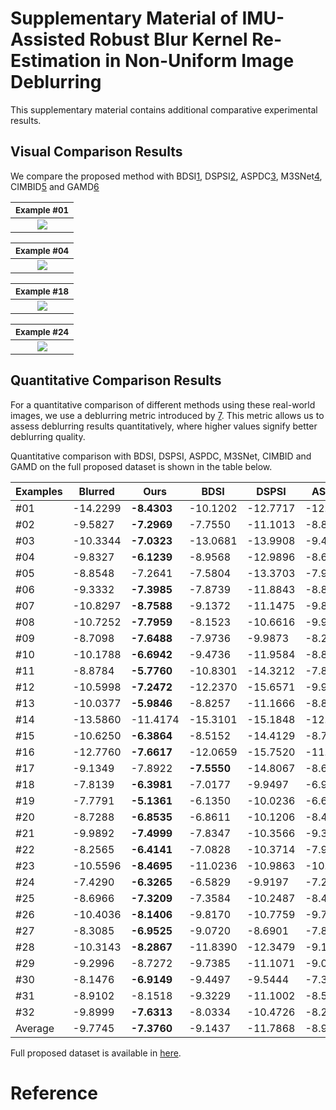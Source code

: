# Supplementary Material of IMU-Assisted Robust Blur Kernel Re-Estimation in Non-Uniform Image Deblurring

This supplementary material contains additional comparative experimental results.

## Visual Comparison Results

We compare the proposed method with BDSI[1], DSPSI[2], ASPDC[3], M3SNet[4], CIMBID[5] and GAMD[6]

| <sub>Example #01</sub>                                  |
|:------------------------------------------------------:|
| ![](./img/2.svg) |

| <sub>Example #04</sub>                                  |
|:------------------------------------------------------:|
| ![](./img/1.svg) |

| <sub>Example #18</sub>                                  |
|:------------------------------------------------------:|
| ![](./img/4.svg) |

| <sub>Example #24</sub>                                  |
|:------------------------------------------------------:|
| ![](./img/3.svg) |

## Quantitative Comparison Results

For a quantitative comparison of different methods using these real-world images, we use a deblurring metric introduced by [7]. This metric allows us to assess deblurring results quantitatively, where higher values signify better deblurring quality.

Quantitative comparison with BDSI, DSPSI, ASPDC, M3SNet, CIMBID and GAMD on the full proposed dataset is shown in the table below.

| Examples   | Blurred  | Ours    | BDSI     | DSPSI    | ASPDC    | M3SNet   | CIMBID   | GAMD    |
| ---------- | -------- | ------- | -------- | -------- | -------- | -------- | -------- | ------- |
| #01 | -14.2299  | **-8.4303**  | -10.1202  | -12.7717  | -12.6820  | -12.2690  | -11.5402  | -9.5651  |
| #02 | -9.5827  | **-7.2969**  | -7.7550  | -11.1013  | -8.8022  | -9.3464  | -11.5618  | -7.9661  |
| #03 | -10.3344  | **-7.0323**  | -13.0681  | -13.9908  | -9.4709  | -9.2892  | -12.3192  | -8.7487  |
| #04 | -9.8327  | **-6.1239**  | -8.9568  | -12.9896  | -8.6422  | -8.8448  | -9.3871  | -7.2160  |
| #05 | -8.8548  | -7.2641  | -7.5804  | -13.3703  | -7.9663  | -8.6411  | -10.3126  | **-6.3930**  |
| #06 | -9.3332  | **-7.3985**  | -7.8739  | -11.8843  | -8.8000  | -8.4624  | -9.1245  | -7.6856  |
| #07 | -10.8297  | **-8.7588**  | -9.1372  | -11.1475  | -9.8556  | -10.0528  | -11.4211  | -9.9066  |
| #08 | -10.7252  | **-7.7959**  | -8.1523  | -10.6616  | -9.9333  | -10.1115  | -9.7506  | -8.9586  |
| #09 | -8.7098  | **-7.6488**  | -7.9736  | -9.9873  | -8.2491  | -8.5292  | -8.7069  | -7.9521  |
| #10 | -10.1788  | **-6.6942**  | -9.4736  | -11.9584  | -8.8406  | -9.1617  | -10.9666  | -7.2690  |
| #11 | -8.8784  | **-5.7760**  | -10.8301  | -14.3212  | -7.8421  | -8.0221  | -9.4377  | -7.2537  |
| #12 | -10.5998  | **-7.2472**  | -12.2370  | -15.6571  | -9.9911  | -9.5484  | -12.7794  | -8.7189  |
| #13 | -10.0377  | **-5.9846**  | -8.8257  | -11.1666  | -8.8226  | -8.6641  | -10.2588  | -6.3445  |
| #14 | -13.5860  | -11.4174  | -15.3101  | -15.1848  | -12.3165  | -12.3554  | -12.1475  | **-11.0398**  |
| #15 | -10.6250  | **-6.3864**  | -8.5152  | -14.4129  | -8.7517  | -8.7065  | -11.7873  | -7.2836  |
| #16 | -12.7760  | **-7.6617**  | -12.0659  | -15.7520  | -11.1233  | -11.4754  | -13.2840  | -9.5225  |
| #17 | -9.1349  | -7.8922  | **-7.5550**  | -14.8067  | -8.6824  | -8.8737  | -10.5132  | -8.2917  |
| #18 | -7.8139  | **-6.3981**  | -7.0177  | -9.9497  | -6.9071  | -7.2169  | -9.4315  | -6.5126  |
| #19 | -7.7791  | **-5.1361**  | -6.1350  | -10.0236  | -6.6488  | -6.9675  | -7.3381  | -5.2859  |
| #20 | -8.7288  | **-6.8535**  | -6.8611  | -10.1206  | -8.4232  | -8.1812  | -8.7366  | -8.5228  |
| #21 | -9.9892  | **-7.4999**  | -7.8347  | -10.3566  | -9.3880  | -9.6060  | -10.1805  | -8.6313  |
| #22 | -8.2565  | **-6.4141**  | -7.0828  | -10.3714  | -7.9356  | -7.9838  | -9.2537  | -7.3795  |
| #23 | -10.5596  | **-8.4695**  | -11.0236  | -10.9863  | -10.0703  | -10.1117  | -11.5786  | -8.8920  |
| #24 | -7.4290  | **-6.3265**  | -6.5829  | -9.9197  | -7.2999  | -7.3520  | -7.8655  | -6.8204  |
| #25 | -8.6966  | **-7.3209**  | -7.3584  | -10.2487  | -8.4268  | -8.6375  | -9.5188  | -8.2231  |
| #26 | -10.4036  | **-8.1406**  | -9.8170  | -10.7759  | -9.7252  | -9.9475  | -11.7137  | -9.0665  |
| #27 | -8.3085  | **-6.9525**  | -9.0720  | -8.6901  | -7.8611  | -8.1246  | -8.3824  | -7.7096  |
| #28 | -10.3143  | **-8.2867**  | -11.8390  | -12.3479  | -9.1013  | -9.5453  | -9.3942  | -8.9728  |
| #29 | -9.2996  | -8.7272  | -9.7385  | -11.1071  | -9.0587  | -9.2425  | **-8.4608**  | -8.6932  |
| #30 | -8.1476  | **-6.9149**  | -9.4497  | -9.5444  | -7.3556  | -7.5423  | -10.4707  | -6.9506  |
| #31 | -8.9102  | -8.1518  | -9.3229  | -11.1002  | -8.5296  | -8.5982  | -11.3062  | **-8.0516**  |
| #32 | -9.8999  | **-7.6313**  | -8.0334  | -10.4726  | -8.2374  | -8.2785  | -8.0141  | -8.7550  |
| Average | -9.7745  | **-7.3760**  | -9.1437  | -11.7868  | -8.9294  | -9.0528  | -10.2170  | -8.0807  |

Full proposed dataset is available in [here](https://www.dropbox.com/scl/fi/p7n0lmjq1fbn2msm2ohly/IMU_deblur_dataset.rar?rlkey=bb67jn700d3k1uakfux9ht82p&dl=0).

# Reference

[1]: https://openaccess.thecvf.com/content_CVPR_2019/html/Chen_Blind_Image_Deblurring_With_Local_Maximum_Gradient_Prior_CVPR_2019_paper.html "L. Chen, F. Fang, T. Wang, and G. Zhang, “Blind image deblurring with local maximum gradient prior,” in Proceedings of the IEEE Conference on Computer Vision and Pattern Recognition, 2019, pp. 1742–1750."

[2]: https://link.springer.com/article/10.1007/s11263-014-0727-3 "Whyte O, Sivic J, Zisserman A. Deblurring shaken and partially saturated images[J]. International journal of computer vision, 2014, 110: 185-201."

[3]: https://openaccess.thecvf.com/content/CVPR2022W/NTIRE/html/Huo_Blind_Non-Uniform_Motion_Deblurring_Using_Atrous_Spatial_Pyramid_Deformable_Convolution_CVPRW_2022_paper.html "Huo D, Masoumzadeh A, Yang Y H. Blind non-uniform motion deblurring using atrous spatial pyramid deformable convolution and deblurring-reblurring consistency[C]//Proceedings of the IEEE/CVF Conference on Computer Vision and Pattern Recognition. 2022: 437-446."

[4]: https://arxiv.org/abs/2305.05146 "Gao H, Yang J, Zhang Y, et al. A Mountain-Shaped Single-Stage Network for Accurate Image Restoration[J]. arXiv preprint arXiv:2305.05146, 2023."

[5]: https://ieeexplore.ieee.org/abstract/document/7463539 "Zhang Y, Hirakawa K. Combining inertial measurements with blind image deblurring using distance transform[J]. IEEE Transactions on Computational Imaging, 2016, 2(3): 281-293."

[6]: https://ieeexplore.ieee.org/abstract/document/8658406 "Mustaniemi J, Kannala J, Särkkä S, et al. Gyroscope-aided motion deblurring with deep networks[C]//2019 IEEE winter conference on applications of computer vision (WACV). IEEE, 2019: 1914-1922."

[7]: https://oar.princeton.edu/handle/88435/pr1fk0n "Liu Y, Wang J, Cho S, et al. A no-reference metric for evaluating the quality of motion deblurring[J]. ACM Transactions on Graphics, 2013."
